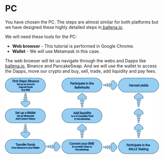 # PC

You have chosen the PC. The steps are almost similar for both platforms but we have designed these highly detailed steps in[ ballena.io](https://ballena.io/).

We will need these tools for the PC:

* **Web browser** - This tutorial is performed in Google Chrome.
* **Wallet** - We will use Metamask in this case.



‌The web browser will let us navigate through the webs and Dapps like[ ballena.io](https://ballena.io/), Binance and PancakeSwap. And we will use the wallet to access the Dapps, move our crypto and buy, sell, trade, add liquidity and pay fees.



![](../../../.gitbook/assets/illustration-pc.png)







